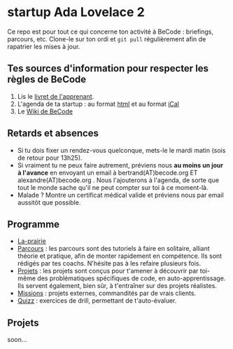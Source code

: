 # startup Ada Lovelace 2

Ce repo est pour tout ce qui concerne ton activité à BeCode : briefings, parcours, etc.
Clone-le sur ton ordi et `git pull` régulièrement afin de rapatrier les mises à jour.

## Tes sources d'information pour respecter les règles de BeCode

1. Lis le [livret de l'apprenant](./Livret-apprenant-A_LIRE.pdf).
1. L'agenda de ta startup : au format [html](https://calendar.google.com/calendar/embed?src=becode.org_polsjrmae5rtbr6u4i2jvgih90%40group.calendar.google.com&ctz=Europe/Brussels) et au format  [iCal](https://calendar.google.com/calendar/ical/becode.org_polsjrmae5rtbr6u4i2jvgih90%40group.calendar.google.com/public/basic.ics)
1. Le [Wiki de BeCode](https://github.com/becodeorg/BeCode/wiki)

## Retards et absences
- Si tu dois fixer un rendez-vous quelconque, mets-le le mardi matin (sois de retour pour 13h25).
- Si vraiment tu ne peux faire autrement, préviens nous **au moins un jour à l'avance** en envoyant un email à bertrand(AT)becode.org  ET alexandre(AT)becode.org .  Nous l'ajouterons à l'agenda, de sorte que tout le monde sache qu'il ne peut compter sur toi à ce moment-là.
- Malade ? Montre un certificat médical valide et préviens nous par email aussitôt que possible.


## Programme

- [La-prairie](/La-prairie/)
- [Parcours](/Parcours)  : les parcours sont des tutoriels à faire en solitaire, alliant théorie et pratique, afin de monter rapidement en compétence. Ils sont rédigés par tes coachs.  N'hésite pas à les refaire plusieurs fois.  
- [Projets](/Projects) : les projets sont conçus pour t'amener à découvrir par toi-même des problématiques spécifiques de code, en auto-apprentissage. Ils servent également, bien sûr, à t'entraîner sur des projets réalistes.
- [Missions](/Missions) : projets externes, commandités par de vrais clients.
- [Quizz](/Quizz) : exercices de drill, permettant de t'auto-évaluer.

## Projets
soon...
